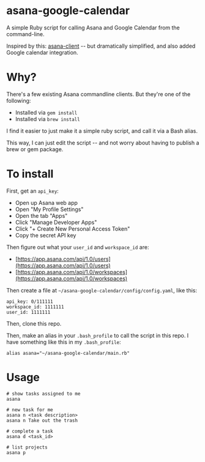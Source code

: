 # asana-google-calendar

A simple Ruby script for calling Asana and Google Calendar from the command-line.

Inspired by this: [asana-client](https://github.com/tmacwill/asana-client) -- but dramatically simplified, and also added Google calendar integration.

# Why?

There's a few existing Asana commandline clients. But they're one of the following:

- Installed via `gem install`
- Installed via `brew install`

I find it easier to just make it a simple ruby script, and call it via a Bash alias.

This way, I can just edit the script -- and not worry about having to publish a brew or gem package.

# To install

First, get an `api_key`:

- Open up Asana web app
- Open "My Profile Settings"
- Open the tab "Apps"
- Click "Manage Developer Apps"
- Click "+ Create New Personal Access Token"
- Copy the secret API key

Then figure out what your `user_id` and `workspace_id` are:

- [https://app.asana.com/api/1.0/users](https://app.asana.com/api/1.0/users)
- [https://app.asana.com/api/1.0/workspaces](https://app.asana.com/api/1.0/workspaces)

Then create a file at `~/asana-google-calendar/config/config.yaml`, like this:

	api_key: 0/111111
	workspace_id: 1111111
	user_id: 1111111

Then, clone this repo.

Then, make an alias in your `.bash_profile` to call the script in this repo. I have something like this in my `.bash_profile`:

	alias asana="~/asana-google-calendar/main.rb"

# Usage

    # show tasks assigned to me
    asana
    
    # new task for me
    asana n <task description>
    asana n Take out the trash
    
    # complete a task
    asana d <task_id>
    
    # list projects
    asana p
